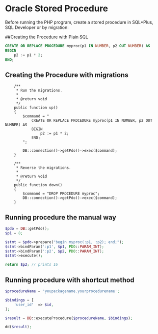 # Oracle Stored Procedure
Before running the PHP program, create a stored procedure in SQL*Plus, SQL Developer or by migration:

##Creating the Procedure with Plain SQL
```sql
CREATE OR REPLACE PROCEDURE myproc(p1 IN NUMBER, p2 OUT NUMBER) AS
BEGIN
    p2 := p1 * 2;
END;
```

## Creating the Procedure with migrations
```
    /**
     * Run the migrations.
     *
     * @return void
     */
    public function up()
    {
        $command = "
            CREATE OR REPLACE PROCEDURE myproc(p1 IN NUMBER, p2 OUT NUMBER) AS
            BEGIN
                p2 := p1 * 2;
            END;
        ";

        DB::connection()->getPdo()->exec($command);
    }

    /**
     * Reverse the migrations.
     *
     * @return void
     */
    public function down()
    {
        $command = "DROP PROCEDURE myproc";
        DB::connection()->getPdo()->exec($command);
    }
```

## Running procedure the manual way
```php
$pdo = DB::getPdo();
$p1 = 8;

$stmt = $pdo->prepare("begin myproc(:p1, :p2); end;");
$stmt->bindParam(':p1', $p1, PDO::PARAM_INT);
$stmt->bindParam(':p2', $p2, PDO::PARAM_INT);
$stmt->execute();

return $p2; // prints 16
```

## Running procedure with shortcut method
```php
$procedureName = 'youpackagename.yourprocedurename';

$bindings = [
    'user_id'  => $id,
];

$result = DB::executeProcedure($procedureName, $bindings);

dd($result);
```
